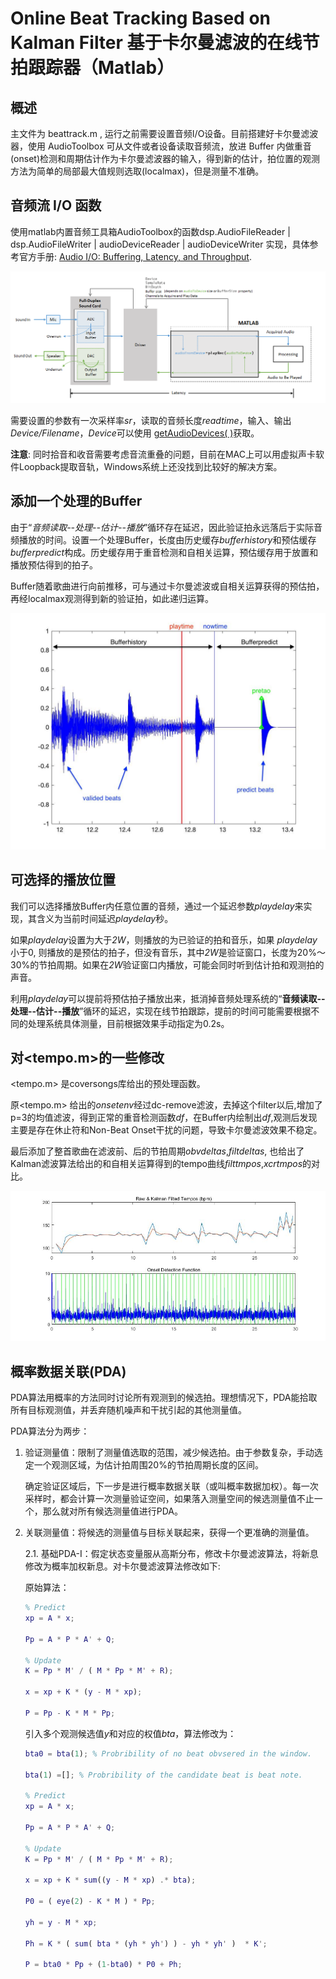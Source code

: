 # Online Beat Tracking Based on  Kalman Filter 基于卡尔曼滤波的在线节拍跟踪器（Matlab）

## 概述

主文件为 beattrack.m , 运行之前需要设置音频I/O设备。目前搭建好卡尔曼滤波器，使用 AudioToolbox 可从文件或者设备读取音频流，放进 Buffer 内做重音(onset)检测和周期估计作为卡尔曼滤波器的输入，得到新的估计，拍位置的观测方法为简单的局部最大值规则选取(localmax)，但是测量不准确。

## 音频流 I/O 函数

使用matlab内置音频工具箱AudioToolbox的函数dsp.AudioFileReader | dsp.AudioFileWriter | audioDeviceReader | audioDeviceWriter 实现，具体参考官方手册: [Audio I/O: Buffering, Latency, and Throughput](https://ww2.mathworks.cn/help/audio/gs/audio-io-buffering-latency-and-throughput.html).

![streamprocessing3](image/streamprocessing3.png "音频流处理过程")

需要设置的参数有一次采样率*sr*，读取的音频长度*readtime*，输入、输出*Device/Filename*，*Device*可以使用 [getAudioDevices( )](https://ww2.mathworks.cn/help/audio/ref/audioplayerrecorder.getaudiodevices.html)获取。

**注意**: 同时拾音和收音需要考虑音流重叠的问题，目前在MAC上可以用虚拟声卡软件Loopback提取音轨，Windows系统上还没找到比较好的解决方案。

## 添加一个处理的Buffer

由于“*音频读取--处理--估计--播放*”循环存在延迟，因此验证拍永远落后于实际音频播放的时间。设置一个处理Buffer，长度由历史缓存*bufferhistory*和预估缓存*bufferpredict*构成。历史缓存用于重音检测和自相关运算，预估缓存用于放置和播放预估得到的拍子。

Buffer随着歌曲进行向前推移，可与通过卡尔曼滤波或自相关运算获得的预估拍，再经localmax观测得到新的验证拍，如此递归运算。

![wave](image/wave.jpg "波形图")

## 可选择的播放位置

我们可以选择播放Buffer内任意位置的音频，通过一个延迟参数*playdelay*来实现，其含义为当前时间延迟*playdelay*秒。

如果*playdelay*设置为大于*2W*，则播放的为已验证的拍和音乐，如果 *playdelay*小于0, 则播放的是预估的拍子，但没有音乐，其中*2W*是验证窗口，长度为20%～30%的节拍周期。如果在*2W*验证窗口内播放，可能会同时听到估计拍和观测拍的声音。

利用*playdelay*可以提前将预估拍子播放出来，抵消掉音频处理系统的“**音频读取--处理--估计--播放**”循环的延迟，实现在线节拍跟踪，提前的时间可能需要根据不同的处理系统具体测量，目前根据效果手动指定为0.2s。

## 对<tempo.m>的一些修改

<tempo.m> 是coversongs库给出的预处理函数。

原<tempo.m> 给出的*onsetenv*经过dc-remove滤波，去掉这个filter以后,增加了p=3的均值滤波，得到正常的重音检测函数*df*，在Buffer内绘制出*df*,观测后发现主要是存在休止符和Non-Beat Onset干扰的问题，导致卡尔曼滤波效果不稳定。

最后添加了整首歌曲在滤波前、后的节拍周期*obvdeltas*,*filtdeltas*, 也给出了Kalman滤波算法给出的和自相关运算得到的tempo曲线*filttmpos*,*xcrtmpos*的对比。

![df](image/track_train1.jpg "实时检测函数")

## 概率数据关联(PDA)

PDA算法用概率的方法同时讨论所有观测到的候选拍。理想情况下，PDA能拾取所有目标观测值，并丢弃随机噪声和干扰引起的其他测量值。

PDA算法分为两步：

1. 验证测量值：限制了测量值选取的范围，减少候选拍。由于参数复杂，手动选定一个观测区域，为估计拍周围20%的节拍周期长度的区间。

   确定验证区域后，下一步是进行概率数据关联（或叫概率数据加权）。每一次采样时，都会计算一次测量验证空间，如果落入测量空间的候选测量值不止一个，那么就对所有候选测量值进行PDA。

2. 关联测量值：将候选的测量值与目标关联起来，获得一个更准确的测量值。
    
    2.1. 基础PDA-I：假定状态变量服从高斯分布，修改卡尔曼滤波算法，将新息修改为概率加权新息。对卡尔曼滤波算法修改如下:

    原始算法：

    ``` matlab
   % Predict
    xp = A * x;

    Pp = A * P * A' + Q;

    % Update
    K = Pp * M' / ( M * Pp * M' + R);

    x = xp + K * (y - M * xp);

    P = Pp - K * M * Pp;   
    ```

    引入多个观测候选值*y*和对应的权值*bta*，算法修改为：

    ``` matlab
   bta0 = bta(1); % Probribility of no beat obvsered in the window.

   bta(1) =[]; % Probribility of the candidate beat is beat note.

    % Predict
    xp = A * x;

    Pp = A * P * A' + Q;
    
    % Update
    K = Pp * M' / ( M * Pp * M' + R);

    x = xp + K * sum((y - M * xp) .* bta);

    P0 = ( eye(2) - K * M ) * Pp;

    yh = y - M * xp;

    Ph = K * ( sum( bta * (yh * yh') ) - yh * yh' )  * K';

    P = bta0 * Pp + (1-bta0) * P0 + Ph;  
    ```




